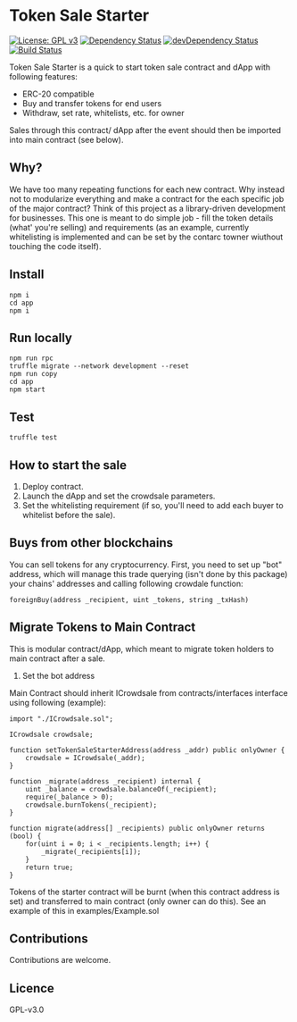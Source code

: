 # Token Sale Starter

[![License: GPL v3](https://img.shields.io/badge/License-GPL%20v3-blue.svg)](https://www.gnu.org/licenses/gpl-3.0)
[![Dependency Status](https://david-dm.org/Identiform/token_sale_starter.svg)](https://david-dm.org/Identiform/token_sale_starter)
[![devDependency Status](https://david-dm.org/Identiform/token_sale_starter/dev-status.svg)](https://david-dm.org/Identiform/token_sale_starter/?type=dev)
[![Build Status](https://travis-ci.org/Identiform/token_sale_starter.svg?branch=master)](https://travis-ci.org/Identiform/token_sale_starter)

Token Sale Starter is a quick to start token sale contract and dApp with following features:

* ERC-20 compatible
* Buy and transfer tokens for end users
* Withdraw, set rate, whitelists, etc. for owner

Sales through this contract/ dApp after the event should then be imported into main contract (see below).

## Why?

We have too many repeating functions for each new contract. Why instead not to modularize everything and 
make a contract for the each specific job of the major contract? Think of this project as a library-driven 
development for businesses. This one is meant to do simple job - fill the token details (what' you're selling) and 
requirements (as an example, currently whitelisting is implemented and can be set by the contarc towner wiuthout touching the code itself).

## Install

```
npm i
cd app
npm i
```

## Run locally

```
npm run rpc
truffle migrate --network development --reset
npm run copy
cd app
npm start
```

## Test

```
truffle test
```

## How to start the sale

1. Deploy contract.
2. Launch the dApp and set the crowdsale parameters.
3. Set the whitelisting requirement (if so, you'll need to add each buyer to whitelist before the sale).

## Buys from other blockchains

You can sell tokens for any cryptocurrency. First, you need to set up "bot" address, which will manage this trade 
querying (isn't done by this package) your chains' addresses and calling following crowdale function:

```
foreignBuy(address _recipient, uint _tokens, string _txHash)
```

## Migrate Tokens to  Main Contract

This is modular contract/dApp, which meant to migrate token holders to main contract after a sale.

1. Set the bot address

Main Contract should inherit ICrowdsale from contracts/interfaces interface using following (example):

```
import "./ICrowdsale.sol";

ICrowdsale crowdsale;

function setTokenSaleStarterAddress(address _addr) public onlyOwner {
    crowdsale = ICrowdsale(_addr);
}

function _migrate(address _recipient) internal {
    uint _balance = crowdsale.balanceOf(_recipient);
    require(_balance > 0);
    crowdsale.burnTokens(_recipient);
}

function migrate(address[] _recipients) public onlyOwner returns (bool) {
    for(uint i = 0; i < _recipients.length; i++) {
        _migrate(_recipients[i]);
    }
    return true;
}
```

Tokens of the starter contract will be burnt (when this contract address is set) and transferred to main contract (only owner can do this). See an example of this in examples/Example.sol

## Contributions

Contributions are welcome.

## Licence

GPL-v3.0
